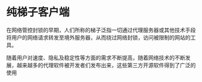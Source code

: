 # 纯梯子客户端

在网络管控封锁的早期，人们所称的梯子泛指一切通过代理服务器或其他技术手段将用户的网络请求转发至境外服务器，从而绕过网络封锁，访问被限制的网站的工具。

随着用户对速度、隐私及稳定性等方面的需求不断提高，随着网络技术的不断发展，越来越多的代理软件被开发者们发布出来，这些第三方开源软件得到了广泛的使用
